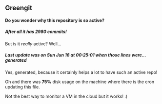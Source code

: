 ## Greengit

#### Do you wonder why this repository is so active?

##### After all it has 2980 commits!

But is it *really* active? Well...

##### Last update was on Sun Jun 16 at 00:25:01 when those lines were... generated

Yes, generated, because it certainly helps a lot to have such an active repo!

Oh and there was **75%** disk usage on the machine
where there is the cron updating this file.

Not the best way to monitor a VM in the cloud but it works! :)
